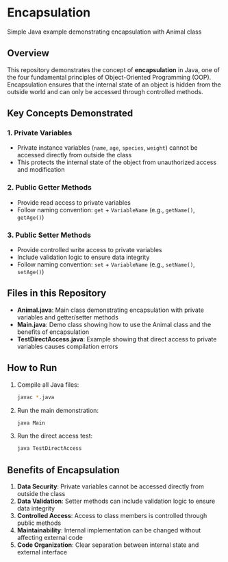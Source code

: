 # Encapsulation
Simple Java example demonstrating encapsulation with Animal class

## Overview
This repository demonstrates the concept of **encapsulation** in Java, one of the four fundamental principles of Object-Oriented Programming (OOP). Encapsulation ensures that the internal state of an object is hidden from the outside world and can only be accessed through controlled methods.

## Key Concepts Demonstrated

### 1. Private Variables
- Private instance variables (`name`, `age`, `species`, `weight`) cannot be accessed directly from outside the class
- This protects the internal state of the object from unauthorized access and modification

### 2. Public Getter Methods
- Provide read access to private variables
- Follow naming convention: `get` + `VariableName` (e.g., `getName()`, `getAge()`)

### 3. Public Setter Methods
- Provide controlled write access to private variables
- Include validation logic to ensure data integrity
- Follow naming convention: `set` + `VariableName` (e.g., `setName()`, `setAge()`)

## Files in this Repository

- **Animal.java**: Main class demonstrating encapsulation with private variables and getter/setter methods
- **Main.java**: Demo class showing how to use the Animal class and the benefits of encapsulation
- **TestDirectAccess.java**: Example showing that direct access to private variables causes compilation errors

## How to Run

1. Compile all Java files:
   ```bash
   javac *.java
   ```

2. Run the main demonstration:
   ```bash
   java Main
   ```

3. Run the direct access test:
   ```bash
   java TestDirectAccess
   ```

## Benefits of Encapsulation

1. **Data Security**: Private variables cannot be accessed directly from outside the class
2. **Data Validation**: Setter methods can include validation logic to ensure data integrity
3. **Controlled Access**: Access to class members is controlled through public methods
4. **Maintainability**: Internal implementation can be changed without affecting external code
5. **Code Organization**: Clear separation between internal state and external interface
